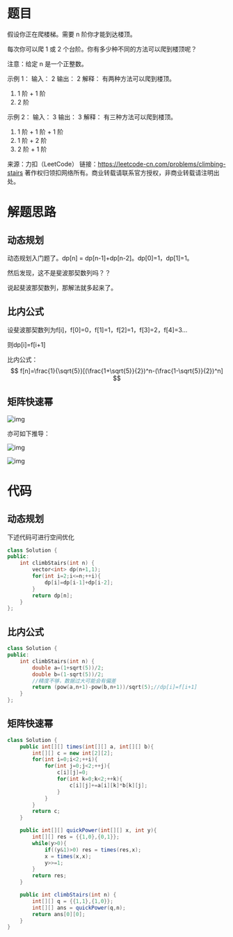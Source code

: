 # 题目

假设你正在爬楼梯。需要 n 阶你才能到达楼顶。

每次你可以爬 1 或 2 个台阶。你有多少种不同的方法可以爬到楼顶呢？

注意：给定 n 是一个正整数。

示例 1：
输入： 2
输出： 2
解释： 有两种方法可以爬到楼顶。

1.  1 阶 + 1 阶
2.  2 阶

示例 2：
输入： 3
输出： 3
解释： 有三种方法可以爬到楼顶。

1.  1 阶 + 1 阶 + 1 阶
2.  1 阶 + 2 阶
3.  2 阶 + 1 阶

来源：力扣（LeetCode）
链接：https://leetcode-cn.com/problems/climbing-stairs
著作权归领扣网络所有。商业转载请联系官方授权，非商业转载请注明出处。

# 解题思路

## 动态规划

动态规划入门题了。dp[n] = dp[n-1]+dp[n-2]。dp[0]=1，dp[1]=1。

然后发现，这不是斐波那契数列吗？？

说起斐波那契数列，那解法就多起来了。

## 比内公式

设斐波那契数列为f[i]，f[0]=0，f[1]=1，f[2]=1，f[3]=2，f[4]=3...

则dp[i]=f[i+1]

比内公式：
$$
f[n]=\frac{1}{\sqrt{5}}[(\frac{1+\sqrt{5}}{2})^n-(\frac{1-\sqrt{5}}{2})^n]
$$

## 矩阵快速幂

![img](https://img-blog.csdnimg.cn/2019032522130634.png)

亦可如下推导：

![img](https://img-blog.csdnimg.cn/20190325231203320.png)

![img](https://img-blog.csdnimg.cn/20190325231213664.png)

# 代码

## 动态规划

下述代码可进行空间优化

```cpp
class Solution {
public:
    int climbStairs(int n) {
        vector<int> dp(n+1,1);
        for(int i=2;i<=n;++i){
            dp[i]=dp[i-1]+dp[i-2];
        }
        return dp[n];
    }
};
```

## 比内公式

```cpp
class Solution {
public:
    int climbStairs(int n) {  
        double a=(1+sqrt(5))/2;
        double b=(1-sqrt(5))/2;
		//精度不够，数据过大可能会有偏差
        return (pow(a,n+1)-pow(b,n+1))/sqrt(5);//dp[i]=f[i+1]
    }
};
```

## 矩阵快速幂

```java
class Solution {
    public int[][] times(int[][] a, int[][] b){
        int[][] c = new int[2][2];
        for(int i=0;i<2;++i){
            for(int j=0;j<2;++j){
                c[i][j]=0;
                for(int k=0;k<2;++k){
                    c[i][j]+=a[i][k]*b[k][j];
                }
            }
        }
        return c;
    }

    public int[][] quickPower(int[][] x, int y){
        int[][] res = {{1,0},{0,1}};
        while(y>0){
            if((y&1)>0) res = times(res,x);
            x = times(x,x);
            y>>=1;
        }
        return res;
    }

    public int climbStairs(int n) {
        int[][] q = {{1,1},{1,0}};
        int[][] ans = quickPower(q,n);
        return ans[0][0];
    }
}
```

